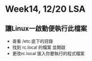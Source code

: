 # Week14, 12/20 LSA

## 讓Linux一啟動便執行此檔案
- 查看 /etc 底下的目錄
- 找到 rc.local 的檔案 並開啟
- 更改rc.local 匯入你要執行的程式檔案
